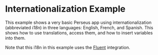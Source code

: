 # Internationalization Example

This example shows a very basic Perseus app using internationalization (abbreviated *i18n*) in three languages: English, French, and Spanish. This shows how to use translations, access them, and how to insert variables into them.

Note that this i18n in this example uses the [Fluent](https://projectfluent.org) integration.
